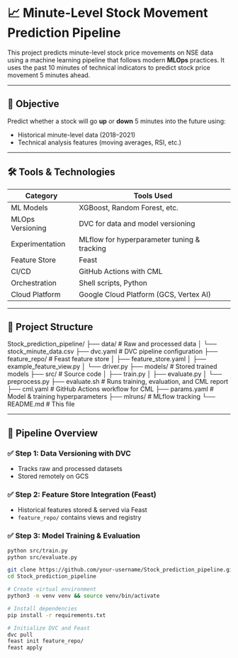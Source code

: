 # 📈 Minute-Level Stock Movement Prediction Pipeline

This project predicts minute-level stock price movements on NSE data using a machine learning pipeline that follows modern **MLOps** practices. It uses the past 10 minutes of technical indicators to predict stock price movement 5 minutes ahead.

---

## 🧠 Objective

Predict whether a stock will go **up** or **down** 5 minutes into the future using:
- Historical minute-level data (2018–2021)
- Technical analysis features (moving averages, RSI, etc.)

---

## 🛠️ Tools & Technologies

| Category          | Tools Used                                  |
|------------------|----------------------------------------------|
| ML Models         | XGBoost, Random Forest, etc.                |
| MLOps Versioning  | DVC for data and model versioning           |
| Experimentation   | MLflow for hyperparameter tuning & tracking |
| Feature Store     | Feast                                       |
| CI/CD             | GitHub Actions with CML                     |
| Orchestration     | Shell scripts, Python                       |
| Cloud Platform    | Google Cloud Platform (GCS, Vertex AI)      |

---

## 📁 Project Structure
Stock_prediction_pipeline/
├── data/ # Raw and processed data
│ └── stock_minute_data.csv
├── dvc.yaml # DVC pipeline configuration
├── feature_repo/ # Feast feature store
│ ├── feature_store.yaml
│ ├── example_feature_view.py
│ └── driver.py
├── models/ # Stored trained models
├── src/ # Source code
│ ├── train.py
│ ├── evaluate.py
│ └── preprocess.py
├── evaluate.sh # Runs training, evaluation, and CML report
├── cml.yaml # GitHub Actions workflow for CML
├── params.yaml # Model & training hyperparameters
├── mlruns/ # MLflow tracking
└── README.md # This file



---

## 🔁 Pipeline Overview

### ✅ Step 1: Data Versioning with DVC

- Tracks raw and processed datasets
- Stored remotely on GCS

### ✅ Step 2: Feature Store Integration (Feast)

- Historical features stored & served via Feast
- `feature_repo/` contains views and registry

### ✅ Step 3: Model Training & Evaluation

```bash
python src/train.py
python src/evaluate.py

git clone https://github.com/your-username/Stock_prediction_pipeline.git
cd Stock_prediction_pipeline

# Create virtual environment
python3 -m venv venv && source venv/bin/activate

# Install dependencies
pip install -r requirements.txt

# Initialize DVC and Feast
dvc pull
feast init feature_repo/
feast apply


